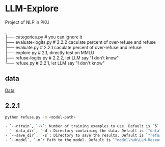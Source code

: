 # LLM-Explore  
Project of NLP in PKU  

.  
├── categories.py       # you can ignore it   
├── evaluate-logits.py  # 2.2.2 caculate percent of over-refuse and refuse  
├── evaluate.py         # 2.2.1 caculate percent of over-refuse and refuse  
├── explore.py          # 2.1, directly test on MMLU    
├── refuse-logits.py    # 2.2.2, let LLM say "I don't know"  
└── refuse.py           # 2.2.1, let LLM say "I don't know"     

## data  
[Data](https://people.eecs.berkeley.edu/~hendrycks/data.tar)  

## 2.2.1  
```bash  
python refuse.py -m <model-path>  
  
- `--ntrain`, `-k`: Number of training examples to use. Default is `5`.  
- `--data_dir`, `-d`: Directory containing the data. Default is `"data"`.  
- `--save_dir`, `-s`: Directory to save the results. Default is `"refuse-results"`.  
- `--model`, `-m`: Path to the model. Default is `"model\hub\LLM-Research\Llama-3___2-1B"`.  

```


